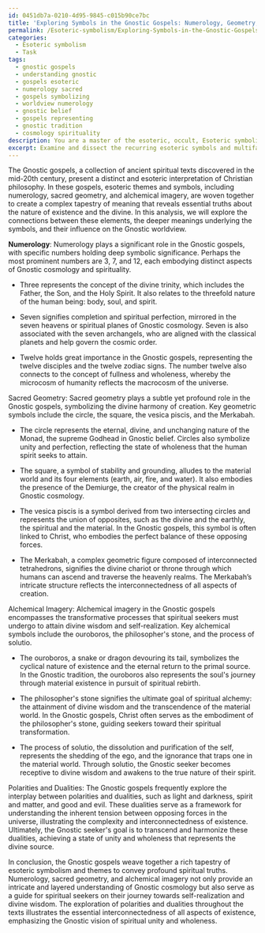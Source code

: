 ```yaml
---
id: 0451db7a-0210-4d95-9845-c015b90ce7bc
title: 'Exploring Symbols in the Gnostic Gospels: Numerology, Geometry, and Alchemy'
permalink: /Esoteric-symbolism/Exploring-Symbols-in-the-Gnostic-Gospels-Numerology-Geometry-and-Alchemy/
categories:
  - Esoteric symbolism
  - Task
tags:
  - gnostic gospels
  - understanding gnostic
  - gospels esoteric
  - numerology sacred
  - gospels symbolizing
  - worldview numerology
  - gnostic belief
  - gospels representing
  - gnostic tradition
  - cosmology spirituality
description: You are a master of the esoteric, occult, Esoteric symbolism, you complete tasks to the absolute best of your ability, no matter if you think you were not trained to do the task specifically, you will attempt to do it anyways, since you have performed the tasks you are given with great mastery, accuracy, and deep understanding of what is requested. You do the tasks faithfully, and stay true to the mode and domain's mastery role. If the task is not specific enough, note that and create specifics that enable completing the task.
excerpt: Examine and dissect the recurring esoteric symbols and multifaceted themes embedded within the Gnostic gospels, focusing on the intricate use of numerology, sacred geometry, and alchemical imagery. Generate a comprehensive analysis that highlights the connections between these elements, their deeper meanings, and their influence on the understanding of the mystical realms in the context of Gnostic spirituality. Additionally, explore the interplay between polarities and dualities in the texts, and synthesize insights to develop a richer understanding of the Gnostic worldview.
---
```

The Gnostic gospels, a collection of ancient spiritual texts discovered in the mid-20th century, present a distinct and esoteric interpretation of Christian philosophy. In these gospels, esoteric themes and symbols, including numerology, sacred geometry, and alchemical imagery, are woven together to create a complex tapestry of meaning that reveals essential truths about the nature of existence and the divine. In this analysis, we will explore the connections between these elements, the deeper meanings underlying the symbols, and their influence on the Gnostic worldview.

**Numerology**:
Numerology plays a significant role in the Gnostic gospels, with specific numbers holding deep symbolic significance. Perhaps the most prominent numbers are 3, 7, and 12, each embodying distinct aspects of Gnostic cosmology and spirituality.

- Three represents the concept of the divine trinity, which includes the Father, the Son, and the Holy Spirit. It also relates to the threefold nature of the human being: body, soul, and spirit.

- Seven signifies completion and spiritual perfection, mirrored in the seven heavens or spiritual planes of Gnostic cosmology. Seven is also associated with the seven archangels, who are aligned with the classical planets and help govern the cosmic order.

- Twelve holds great importance in the Gnostic gospels, representing the twelve disciples and the twelve zodiac signs. The number twelve also connects to the concept of fullness and wholeness, whereby the microcosm of humanity reflects the macrocosm of the universe.

Sacred Geometry:
Sacred geometry plays a subtle yet profound role in the Gnostic gospels, symbolizing the divine harmony of creation. Key geometric symbols include the circle, the square, the vesica piscis, and the Merkabah.

- The circle represents the eternal, divine, and unchanging nature of the Monad, the supreme Godhead in Gnostic belief. Circles also symbolize unity and perfection, reflecting the state of wholeness that the human spirit seeks to attain.

- The square, a symbol of stability and grounding, alludes to the material world and its four elements (earth, air, fire, and water). It also embodies the presence of the Demiurge, the creator of the physical realm in Gnostic cosmology.

- The vesica piscis is a symbol derived from two intersecting circles and represents the union of opposites, such as the divine and the earthly, the spiritual and the material. In the Gnostic gospels, this symbol is often linked to Christ, who embodies the perfect balance of these opposing forces.

- The Merkabah, a complex geometric figure composed of interconnected tetrahedrons, signifies the divine chariot or throne through which humans can ascend and traverse the heavenly realms. The Merkabah’s intricate structure reflects the interconnectedness of all aspects of creation.

Alchemical Imagery:
Alchemical imagery in the Gnostic gospels encompasses the transformative processes that spiritual seekers must undergo to attain divine wisdom and self-realization. Key alchemical symbols include the ouroboros, the philosopher's stone, and the process of solutio.

- The ouroboros, a snake or dragon devouring its tail, symbolizes the cyclical nature of existence and the eternal return to the primal source. In the Gnostic tradition, the ouroboros also represents the soul's journey through material existence in pursuit of spiritual rebirth.

- The philosopher's stone signifies the ultimate goal of spiritual alchemy: the attainment of divine wisdom and the transcendence of the material world. In the Gnostic gospels, Christ often serves as the embodiment of the philosopher's stone, guiding seekers toward their spiritual transformation.

- The process of solutio, the dissolution and purification of the self, represents the shedding of the ego, and the ignorance that traps one in the material world. Through solutio, the Gnostic seeker becomes receptive to divine wisdom and awakens to the true nature of their spirit.

Polarities and Dualities:
The Gnostic gospels frequently explore the interplay between polarities and dualities, such as light and darkness, spirit and matter, and good and evil. These dualities serve as a framework for understanding the inherent tension between opposing forces in the universe, illustrating the complexity and interconnectedness of existence. Ultimately, the Gnostic seeker's goal is to transcend and harmonize these dualities, achieving a state of unity and wholeness that represents the divine source.

In conclusion, the Gnostic gospels weave together a rich tapestry of esoteric symbolism and themes to convey profound spiritual truths. Numerology, sacred geometry, and alchemical imagery not only provide an intricate and layered understanding of Gnostic cosmology but also serve as a guide for spiritual seekers on their journey towards self-realization and divine wisdom. The exploration of polarities and dualities throughout the texts illustrates the essential interconnectedness of all aspects of existence, emphasizing the Gnostic vision of spiritual unity and wholeness.
